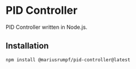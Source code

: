 # PID Controller

PID Controller written in Node.js.

## Installation

```
npm install @mariusrumpf/pid-controller@latest
```
